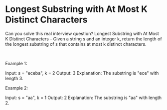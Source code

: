 # Longest Substring with At Most K Distinct Characters

Can you solve this real interview question? Longest Substring with At Most K Distinct Characters - Given a string s and an integer k, return the length of the longest substring of s that contains at most k distinct characters.

 

Example 1:


Input: s = "eceba", k = 2
Output: 3
Explanation: The substring is "ece" with length 3.

Example 2:


Input: s = "aa", k = 1
Output: 2
Explanation: The substring is "aa" with length 2.